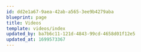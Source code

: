 ```yaml
---
id: dd2e1a67-9aea-42ab-a565-3ee9b4279aba
blueprint: page
title: Videos
template: videos/index
updated_by: ba7b6c11-121d-4843-99cd-4658d01f12e5
updated_at: 1699573367
---
```

